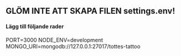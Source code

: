 ## GLÖM INTE ATT SKAPA FILEN settings.env!

#### Lägg till följande rader

PORT=3000
NODE_ENV=development
MONGO_URI=mongodb://127.0.0.1:27017/tottes-tattoo
